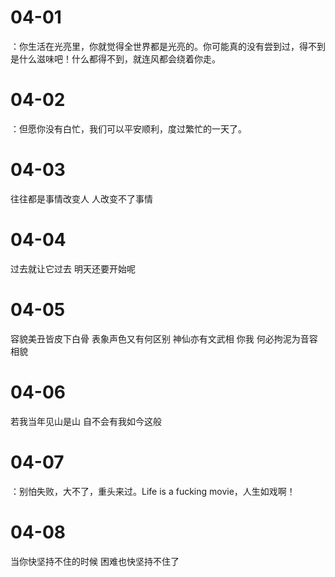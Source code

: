 # 04-01

：你生活在光亮里，你就觉得全世界都是光亮的。你可能真的没有尝到过，得不到是什么滋味吧！什么都得不到，就连风都会绕着你走。

# 04-02

：但愿你没有白忙，我们可以平安顺利，度过繁忙的一天了。

# 04-03

往往都是事情改变人 人改变不了事情

# 04-04

过去就让它过去 明天还要开始呢

# 04-05

容貌美丑皆皮下白骨 表象声色又有何区别 神仙亦有文武相 你我 何必拘泥为音容相貌

# 04-06

若我当年见山是山 自不会有我如今这般

# 04-07

：别怕失败，大不了，重头来过。Life is a fucking movie，人生如戏啊！

# 04-08

当你快坚持不住的时候 困难也快坚持不住了
